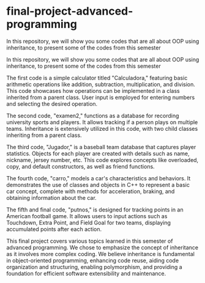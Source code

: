 # final-project-advanced-programming
In this repository, we will show you some codes that are all about OOP using inheritance, to present some of the codes from this semester

In this repository, we will show you some codes that are all about OOP using inheritance, to present some of the codes from this semester

The first code is a simple calculator titled "Calculadora," featuring basic arithmetic operations like addition, subtraction, multiplication, and division. This code showcases how operations can be implemented in a class inherited from a parent class. User input is employed for entering numbers and selecting the desired operation.

The second code, "examen2," functions as a database for recording university sports and players. It allows tracking if a person plays on multiple teams. Inheritance is extensively utilized in this code, with two child classes inheriting from a parent class.

The third code, "Jugador," is a baseball team database that captures player statistics. Objects for each player are created with details such as name, nickname, jersey number, etc. This code explores concepts like overloaded, copy, and default constructors, as well as friend functions.

The fourth code, "carro," models a car's characteristics and behaviors. It demonstrates the use of classes and objects in C++ to represent a basic car concept, complete with methods for acceleration, braking, and obtaining information about the car.

The fifth and final code, "putnos," is designed for tracking points in an American football game. It allows users to input actions such as Touchdown, Extra Point, and Field Goal for two teams, displaying accumulated points after each action.

This final project covers various topics learned in this semester of advanced programming. We chose to emphasize the concept of inheritance as it involves more complex coding. We believe inheritance is fundamental in object-oriented programming, enhancing code reuse, aiding code organization and structuring, enabling polymorphism, and providing a foundation for efficient software extensibility and maintenance.
